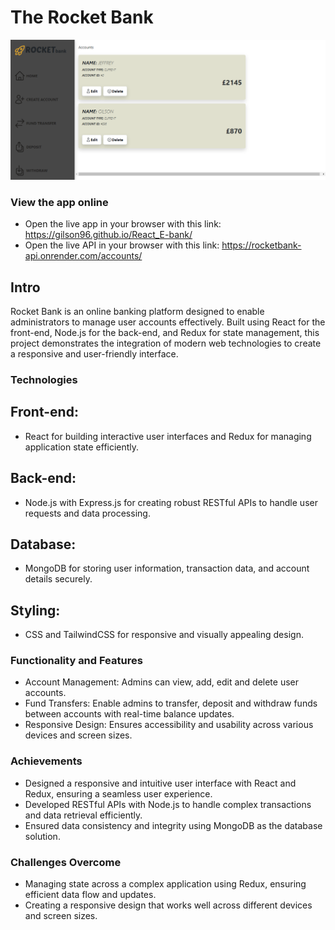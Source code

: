# The Rocket Bank

![app preview](https://github.com/Gilson96/myPortfolio/blob/master/src/assets/projectsPics/rocket_bank_1.png?raw=true)

### View the app online 

- Open the live app in your browser with this link: https://gilson96.github.io/React_E-bank/
- Open the live API in your browser with this link: https://rocketbank-api.onrender.com/accounts/

## Intro

Rocket Bank is an online banking platform designed to enable administrators to manage user accounts effectively. Built using React for the front-end, Node.js for the back-end, and Redux for state management, this project demonstrates the integration of modern web technologies to create a responsive and user-friendly interface.

### Technologies

## Front-end: 
  - React for building interactive user interfaces and Redux for managing application state efficiently.
## Back-end: 
  - Node.js with Express.js for creating robust RESTful APIs to handle user requests and data processing.
## Database: 
 - MongoDB for storing user information, transaction data, and account details securely.
## Styling: 
  - CSS and TailwindCSS for responsive and visually appealing design.

### Functionality and Features

- Account Management: Admins can view, add, edit and delete user accounts.
- Fund Transfers: Enable admins to transfer, deposit and withdraw funds between accounts with real-time balance updates.
- Responsive Design: Ensures accessibility and usability across various devices and screen sizes.

### Achievements

- Designed a responsive and intuitive user interface with React and Redux, ensuring a seamless user experience.
- Developed RESTful APIs with Node.js to handle complex transactions and data retrieval efficiently.
- Ensured data consistency and integrity using MongoDB as the database solution.

### Challenges Overcome

- Managing state across a complex application using Redux, ensuring efficient data flow and updates.
- Creating a responsive design that works well across different devices and screen sizes.

````
